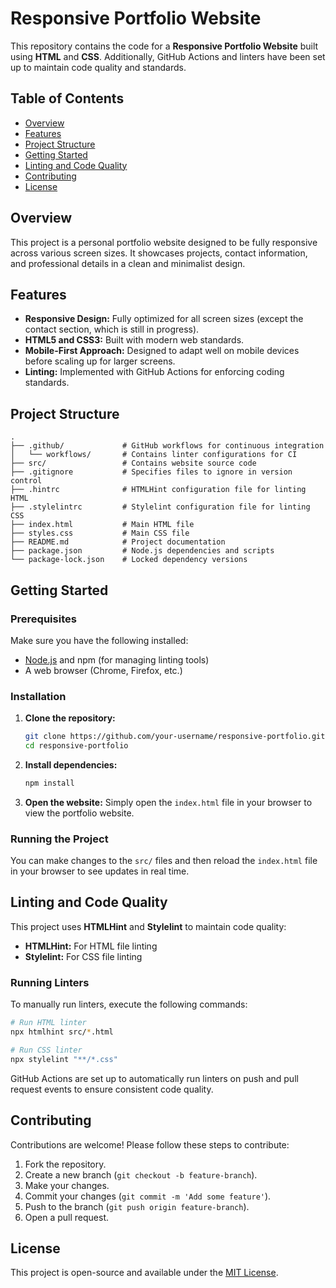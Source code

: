 # Responsive Portfolio Website

This repository contains the code for a **Responsive Portfolio Website** built using **HTML** and **CSS**. Additionally, GitHub Actions and linters have been set up to maintain code quality and standards.

## Table of Contents
- [Overview](#overview)
- [Features](#features)
- [Project Structure](#project-structure)
- [Getting Started](#getting-started)
- [Linting and Code Quality](#linting-and-code-quality)
- [Contributing](#contributing)
- [License](#license)

## Overview

This project is a personal portfolio website designed to be fully responsive across various screen sizes. It showcases projects, contact information, and professional details in a clean and minimalist design.

## Features

- **Responsive Design:** Fully optimized for all screen sizes (except the contact section, which is still in progress).
- **HTML5 and CSS3:** Built with modern web standards.
- **Mobile-First Approach:** Designed to adapt well on mobile devices before scaling up for larger screens.
- **Linting:** Implemented with GitHub Actions for enforcing coding standards.
  
## Project Structure

```plaintext
.
├── .github/             # GitHub workflows for continuous integration
│   └── workflows/       # Contains linter configurations for CI
├── src/                 # Contains website source code
├── .gitignore           # Specifies files to ignore in version control
├── .hintrc              # HTMLHint configuration file for linting HTML
├── .stylelintrc         # Stylelint configuration file for linting CSS
├── index.html           # Main HTML file
├── styles.css           # Main CSS file
├── README.md            # Project documentation
├── package.json         # Node.js dependencies and scripts
└── package-lock.json    # Locked dependency versions
```

## Getting Started

### Prerequisites

Make sure you have the following installed:
- [Node.js](https://nodejs.org/) and npm (for managing linting tools)
- A web browser (Chrome, Firefox, etc.)

### Installation

1. **Clone the repository:**
   ```bash
   git clone https://github.com/your-username/responsive-portfolio.git
   cd responsive-portfolio
   ```

2. **Install dependencies:**
   ```bash
   npm install
   ```

3. **Open the website:**
   Simply open the `index.html` file in your browser to view the portfolio website.

### Running the Project

You can make changes to the `src/` files and then reload the `index.html` file in your browser to see updates in real time.

## Linting and Code Quality

This project uses **HTMLHint** and **Stylelint** to maintain code quality:

- **HTMLHint:** For HTML file linting
- **Stylelint:** For CSS file linting

### Running Linters

To manually run linters, execute the following commands:

```bash
# Run HTML linter
npx htmlhint src/*.html

# Run CSS linter
npx stylelint "**/*.css"
```

GitHub Actions are set up to automatically run linters on push and pull request events to ensure consistent code quality.

## Contributing

Contributions are welcome! Please follow these steps to contribute:

1. Fork the repository.
2. Create a new branch (`git checkout -b feature-branch`).
3. Make your changes.
4. Commit your changes (`git commit -m 'Add some feature'`).
5. Push to the branch (`git push origin feature-branch`).
6. Open a pull request.

## License

This project is open-source and available under the [MIT License](LICENSE).
